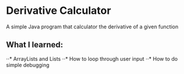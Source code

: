 # Derivative Calculator
A simple Java program that calculator the derivative of a given function
## What I learned:
⋅⋅* ArrayLists and Lists
⋅⋅* How to loop through user input
⋅⋅* How to do simple debugging
